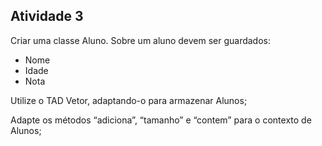 ## Atividade 3
Criar uma classe Aluno. Sobre um aluno devem ser guardados:

- Nome
- Idade
- Nota

Utilize o TAD Vetor, adaptando-o para armazenar Alunos;

Adapte os métodos “adiciona”, “tamanho” e “contem” para o
contexto de Alunos;
